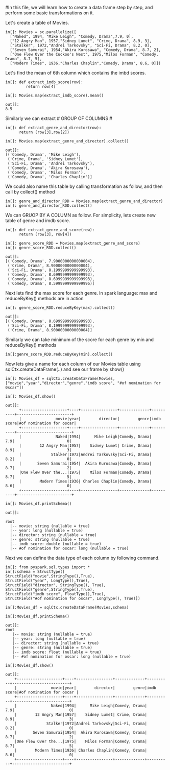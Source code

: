 
#In this file, we will learn how to create a data frame step by step, and perform some basic transformations on it.


Let's create a table of Movies.

    in[]: Movies = sc.parallelize([
      ["Naked", 1994, "Mike Leigh", "Comedy, Drama",7.9, 0],
      ["12 Angry Man", 1957,"Sidney Lumet", "Crime, Drama", 8.9, 3],
      ["Stalker", 1972,"Andrei Tarkovsky", "Sci-Fi, Drama", 8.2, 0],
      ["Seven Samurai", 1954,"Akira Kurosawa", "Comedy, Drama", 8.7, 2],
      ["One Flew Over the Cuckoo's Nest", 1975,"Milos Forman", "Comedy, Drama", 8.7, 5],
      ["Modern Times", 1936,"Charles Chaplin","Comedy, Drama", 8.6, 0]])

Let's find the mean of 6th column which contains the imbd scores.

    in[]: def extract_imdb_score(row):
             return row[4]
        
    in[]: Movies.map(extract_imdb_score).mean()
    
    out[]:
    8.5
        
Similarly we can extract  # GROUP OF  COLUMNS #  
    
    in[]: def extract_genre_and_director(row):
          return (row[3],row[2])

    in[]: Movies.map(extract_genre_and_director).collect()

    out[]: 
    [('Comedy, Drama', 'Mike Leigh'),
     ('Crime, Drama', 'Sidney Lumet'),
     ('Sci-Fi, Drama', 'Andrei Tarkovsky'),
     ('Comedy, Drama', 'Akira Kurosawa'),
     ('Comedy, Drama', 'Milos Forman'),
     ('Comedy, Drama', 'Charles Chaplin')]
     
We could also name this table by calling transformation as follow, and then call by collect() method

    in[]: genre_and_director_RDD = Movies.map(extract_genre_and_director)
    in[]: genre_and_director_RDD.collect()
    
We can GRUOP BY A COLUMN as follow. For simplicity, lets create new table of genre and imdb score.

    in[]: def extract_genre_and_score(row):
          return (row[3], row[4])
    
    in[]: genre_score_RDD = Movies.map(extract_genre_and_score)
    in[]: genre_score_RDD.collect()
    
    out[]:
    [('Comedy, Drama', 7.9000000000000004),
     ('Crime, Drama', 8.9000000000000004),
     ('Sci-Fi, Drama', 8.1999999999999993),
     ('Comedy, Drama', 8.6999999999999993),
     ('Comedy, Drama', 8.6999999999999993),
     ('Comedy, Drama', 8.5999999999999996)]
     
Next lets find the max score for each genre. In spark language: max and reduceByKey() methods are in action

    in[]: genre_score_RDD.reduceByKey(max).collect()
    
    out[]:
    [('Comedy, Drama', 8.6999999999999993),
     ('Sci-Fi, Drama', 8.1999999999999993),
     ('Crime, Drama', 8.9000000000000004)]
     
Similarly we can take minimum of the score for each genre by min and reduceByKey() methods
   
    in[]:genre_score_RDD.reduceByKey(min).collect()
    
Now lets give a name for each column of our Movies table using sqlCtx.createDataFrame(..) and see our frame by show()

    in[]: Movies_df = sqlCtx.createDataFrame(Movies,["movie","year","director","genre","imdb score", "#of nomination for 0scar"])
    
    in[]: Movies_df.show() 
    
    out[]: 
          +--------------------+----+----------------+-------------+----------+------------------------+
          |               movie|year|        director|        genre|imdb score|#of nomination for oscar|
          +--------------------+----+----------------+-------------+----------+------------------------+
          |               Naked|1994|      Mike Leigh|Comedy, Drama|       7.9|                       0|
          |        12 Angry Man|1957|    Sidney Lumet| Crime, Drama|       8.9|                       3|
          |             Stalker|1972|Andrei Tarkovsky|Sci-Fi, Drama|       8.2|                       0|
          |       Seven Samurai|1954|  Akira Kurosawa|Comedy, Drama|       8.7|                       2|
          |One Flew Over the...|1975|    Milos Forman|Comedy, Drama|       8.7|                       5|
          |        Modern Times|1936| Charles Chaplin|Comedy, Drama|       8.6|                       0|
          +--------------------+----+----------------+-------------+----------+------------------------+

    in[]: Movies_df.printSchema()
      
    out[]:
     
    root
      |-- movie: string (nullable = true)
      |-- year: long (nullable = true)
      |-- director: string (nullable = true)
      |-- genre: string (nullable = true)
      |-- imdb score: double (nullable = true)
      |-- #of nomination for oscar: long (nullable = true)
    
    
Next we can define the data type of each column by following command. 
   
    in[]: from pyspark.sql.types import *
    in[]:schema = StructType([
    StructField("movie",StringType(),True),
    StructField("year", LongType(),True),
    StructField("director", StringType(), True),
    StructField("genre",StringType(),True),
    StructField("imdb score", FloatType(),True),
    StructField("#of nomination for oscar", LongType(), True)])

    in[]:Movies_df = sqlCtx.createDataFrame(Movies,schema)
    
    in[]:Movies_df.printSchema()
    
    out[]:
    root
       |-- movie: string (nullable = true)
       |-- year: long (nullable = true)
       |-- director: string (nullable = true)
       |-- genre: string (nullable = true)
       |-- imdb score: float (nullable = true)
       |-- #of nomination for oscar: long (nullable = true)
    
    in[]:Movies_df.show()
    
    out[]:
        +--------------------+----+----------------+-------------+----------+-------------------------+
        |               movie|year|        director|        genre|imdb score|#of nomination for oscar |
        +--------------------+----+----------------+-------------+----------+-------------------------+
        |               Naked|1994|      Mike Leigh|Comedy, Drama|       7.9|                        0|
        |        12 Angry Man|1957|    Sidney Lumet| Crime, Drama|       8.9|                        3|
        |             Stalker|1972|Andrei Tarkovsky|Sci-Fi, Drama|       8.2|                        0|
        |       Seven Samurai|1954|  Akira Kurosawa|Comedy, Drama|       8.7|                        2|
        |One Flew Over the...|1975|    Milos Forman|Comedy, Drama|       8.7|                        5|
        |        Modern Times|1936| Charles Chaplin|Comedy, Drama|       8.6|                        0|
        +--------------------+----+----------------+-------------+----------+-------------------------+


    
